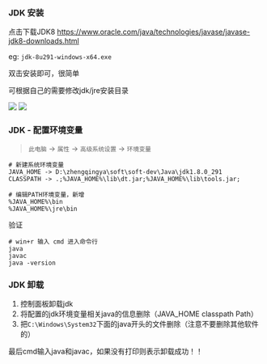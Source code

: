 ### JDK 安装

点击下载JDK8 https://www.oracle.com/java/technologies/javase/javase-jdk8-downloads.html

eg: `jdk-8u291-windows-x64.exe`

双击安装即可，很简单

可根据自己的需要修改jdk/jre安装目录

![](images/jdk.png)
![](images/jre.png)

### JDK - 配置环境变量

> `此电脑` -> `属性` -> `高级系统设置` -> `环境变量`

```
# 新建系统环境变量
JAVA_HOME -> D:\zhengqingya\soft\soft-dev\Java\jdk1.8.0_291
CLASSPATH -> .;%JAVA_HOME%\lib\dt.jar;%JAVA_HOME%\lib\tools.jar;

# 编辑PATH环境变量，新增
%JAVA_HOME%\bin
%JAVA_HOME%\jre\bin
```

验证

```
# win+r 输入 cmd 进入命令行
java
javac
java -version
```

### JDK 卸载

1. 控制面板卸载jdk
2. 将配置的jdk环境变量相关java的信息删除（JAVA_HOME classpath Path）
3. 把`C:\Windows\System32`下面的java开头的文件删除（注意不要删除其他软件的）

最后cmd输入java和javac，如果没有打印则表示卸载成功！！